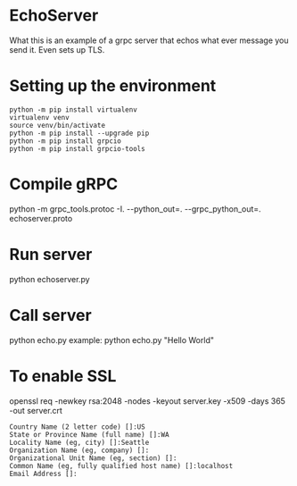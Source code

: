 # EchoServer

What this is an example of a grpc server that echos what ever message you send it. Even sets up TLS.

# Setting up the environment

```
python -m pip install virtualenv
virtualenv venv
source venv/bin/activate
python -m pip install --upgrade pip
python -m pip install grpcio
python -m pip install grpcio-tools
```

# Compile gRPC

python -m grpc_tools.protoc -I. --python_out=. --grpc_python_out=. echoserver.proto

# Run server
python echoserver.py

# Call server
python echo.py <message>
example: python echo.py "Hello World"

# To enable SSL
openssl req -newkey rsa:2048 -nodes -keyout server.key -x509 -days 365 -out server.crt

```
Country Name (2 letter code) []:US
State or Province Name (full name) []:WA
Locality Name (eg, city) []:Seattle
Organization Name (eg, company) []:
Organizational Unit Name (eg, section) []:
Common Name (eg, fully qualified host name) []:localhost
Email Address []:
```
